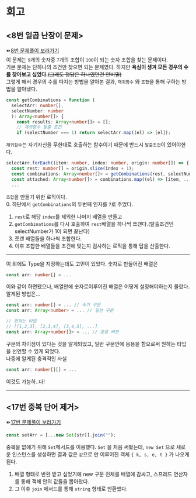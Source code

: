 # 회고

## <8번 일곱 난장이 문제>

⏩[8번 문제풀이 보러가기](https://github.com/Croossh/TS_CodingTest/blob/ea2671ec6a167639639d95968db2c85b31cc3daa/Section01/08_%EC%9D%BC%EA%B3%B1%EB%82%9C%EC%9F%81%EC%9D%B4.ts)<br>
이 문제는 `9`개의 숫자중 `7`개의 조합이 `100`이 되는 숫자 조합을 찾는 문제이다.<br>
기본 문제는 단하나의 조건만 찾으면 되는 문제였다. 하지만 **욕심이 생겨 모든 경우의 수를 찾아보고 싶었다.**~~(그래도 정답은 하나였던건 안비밀)~~<br>
그렇게 해서 경우의 수를 따지는 방법을 알아본 결과, `재귀함수` 와 `조합`을 통해 구하는 방법을 알아냈다.<br>

```typescript
const getCombinations = function (
  selectArr: number[],
  selectNumber: number
  ): Array<number[]> {
    const results: Array<number[]> = [];
    // 재귀함수 탈출 조건
    if (selectNumber === 1) return selectArr.map((el) => [el]);
```

`재귀함수`는 자기자신을 무한대로 호출하는 함수이기 때문에 반드시 `탈출조건`이 있어야한다.<br>

```typescript
selectArr.forEach((item: number, index: number, origin: number[]) => {
  const rest: number[] = origin.slice(index + 1);
  const combinations: Array<number[]> = getCombinations(rest, selectNumber - 1);
  const attached: Array<number[]> = combinations.map((el) => [item, ...el]);
  ...
```

`조합`을 만들기 위한 로직이다.<br> 0. 하단에서 `getCombinations`의 두번째 인자를 `7`로 주었다.

1. `rest`로 해당 `index`를 제외한 나머지 배열을 만들고
2. `getCombinations`를 다시 호출하여 `rest`배열을 하나씩 쪼갠다.(탈출조건인 selectNumber가 1이 되면 끝난다)
3. 쪼갠 배열들을 하나씩 조합한다.
4. 이후 조합한 배열들을 조건에 맞는지 검사하는 로직을 통해 답을 산출한다.
<hr>

이 외에도 Type을 지정하는데도 고민이 있었다. 숫자로 만들어진 배열은

```typescript
const arr: number[] = ...
```

이와 같이 하면됐으나, 배열안에 숫자로이루어진 배열은 어떻게 설정해야하는지 몰랐다. 알게된 방법은...

```typescript
const arr: number[] = ... // 속기 구문
const arr: Array<number> = ... // 일반 구문
```

```typescript
// 원하는 타입
// [[1,2,3], [2,3,4], [3,4,5], ...]
const arr: Array<number[]> = ... // 응용 버젼
```

구문의 차이점이 있다는 것을 알게되었고, 일반 구문안에 응용을 함으로써 원하는 타입을 선언할 수 있게 되었다.<br>
나중에 알게된 충격적인 사실

```typescript
const arr: number[][] = ...
```

이것도 가능하..다!

<hr>

## <17번 중복 단어 제거>

⏩[17번 문제풀이 보러가기](https://github.com/Croossh/TS_CodingTest/blob/ea2671ec6a167639639d95968db2c85b31cc3daa/Section01/17_%EC%A4%91%EB%B3%B5%EB%8B%A8%EC%96%B4%EC%A0%9C%EA%B1%B0.ts)<br>

```ts
const setArr = [...new Set(str)].join("");
```

중복을 없애기 위해 `Set`메서드를 이용했다. `Set` 을 처음 써봤는데, `new Set` 으로 새로운 인스턴스를 생성하면 결과 값은 `값`으로 만 이루어진 객체 `{ k, s, e, t }` 가 나오게 된다.

1. 배열 형태로 반환 받고 싶었기에 new 구문 전체를 배열에 감싸고, 스프레드 연산자를 통해 객체 안의 값들을 뽑아왔다.
2. 그 이후 `join` 메서드를 통해 `string` 형태로 반환했다.
